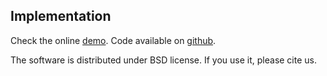 ---
---

## Implementation

Check the online [demo](http://cvssp.org/twowaymixer_demo).
Code available on [github](https://github.com/g-roma/twowaymixer).

The software is distributed under BSD license. If you use it, please cite us.
